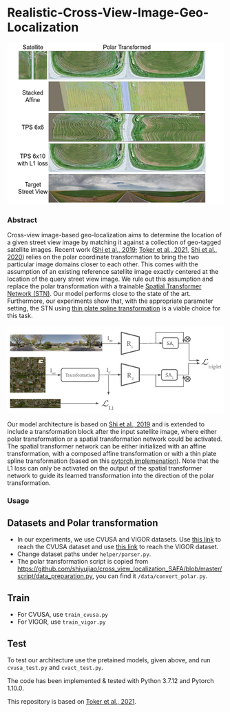 # Realistic-Cross-View-Image-Geo-Localization
<img src="./images/transformations.png">

### Abstract 
Cross-view image-based geo-localization aims to determine the location of a given street view image by matching it against a collection of geo-tagged satellite images. Recent work ([Shi et al., 2019](https://proceedings.neurips.cc/paper/2019/file/ba2f0015122a5955f8b3a50240fb91b2-Paper.pdf); [Toker et al., 2021](https://openaccess.thecvf.com/content/CVPR2021/papers/Toker_Coming_Down_to_Earth_Satellite-to-Street_View_Synthesis_for_Geo-Localization_CVPR_2021_paper.pdf), [Shi et al., 2020](https://openaccess.thecvf.com/content_CVPR_2020/papers/Shi_Where_Am_I_Looking_At_Joint_Location_and_Orientation_Estimation_CVPR_2020_paper.pdf)) relies on the polar coordinate transformation to bring the two particular image domains closer to each other. This comes with the assumption of an existing reference satellite image exactly centered at the location of the query street view image. We rule out this assumption and replace the polar transformation with a trainable [Spatial Transformer Network (STN)](https://proceedings.neurips.cc/paper/2015/file/33ceb07bf4eeb3da587e268d663aba1a-Paper.pdf). Our model performs close to the state of the art. Furthermore, our experiments show that, with the appropriate parameter setting, the STN using [thin plate spline transformation](https://ieeexplore.ieee.org/document/24792) is a viable choice for this task.

<img src="./images/model.png">

Our model architecture is based on [Shi et al., 2019](https://proceedings.neurips.cc/paper/2019/file/ba2f0015122a5955f8b3a50240fb91b2-Paper.pdf) and is extended to include a transformation block after the input satellite image, where either polar transformation or a spatial transformation network could be activated. The spatial transformer network can be either initialized with an affine transformation, with a composed affine transformation or with a thin plate spline transformation (based on this [pytorch implemenation](https://github.com/WarBean/tps_stn_pytorch)). Note that the L1 loss can only be activated on the output of the spatial transformer network to guide its learned transformation into the direction of the polar transformation.

### Usage

## Datasets and Polar transformation

* In our experiments, we use CVUSA and VIGOR datasets. Use <a href="https://github.com/viibridges/crossnet">this link</a> to reach the CVUSA dataset and use <a href="https://github.com/Jeff-Zilence/VIGOR">this link</a> to reach the VIGOR dataset. 
* Change dataset paths under `helper/parser.py`. 
* The polar transformation script is copied from https://github.com/shiyujiao/cross_view_localization_SAFA/blob/master/script/data_preparation.py, you can find it `/data/convert_polar.py`.

## Train 
* For CVUSA, use `train_cvusa.py` 
* For VIGOR, use `train_vigor.py` 

## Test 
To test our architecture use the pretained models, given above, and run  `cvusa_test.py` and `cvact_test.py`.

The code has been implemented & tested with Python 3.7.12 and Pytorch 1.10.0.

This repository is based on [Toker et al., 2021](https://openaccess.thecvf.com/content/CVPR2021/papers/Toker_Coming_Down_to_Earth_Satellite-to-Street_View_Synthesis_for_Geo-Localization_CVPR_2021_paper.pdf).
